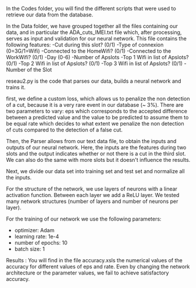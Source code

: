 In the Codes folder, you will find the different scripts that were used to retrieve our data from the database.

In the Data folder, we have grouped together all the files containing our data, and in particular the ADA_cuts_IMEI.txt file which, after processing, serves as input and validation for our neural network.
This file contains the following features:
-Cut during this slot? (0/1)
-Type of connexion (0=3G/1=Wifi)
-Connected to the HomeWifi? (0/1)
-Connected to the WorkWifi? (0/1)
-Day (0-6)
-Number of Apslots
-Top 1 Wifi in list of Apslots? (0/1)
-Top 2 Wifi in list of Apslots? (0/1)
-Top 3 Wifi in list of Apslots? (0/1)
-Number of the Slot

reseau2.py is the code that parses our data, builds a neural network and trains it.

first, we define a custom loss, which allows us to penalize the non detection of a cut, because it is a very rare event in our database (~ 3%). There are two parameters to vary:
eps which corresponds to the accepted difference between a predicted value and the value to be predicted to assume them to be equal
rate which decides to what extent we penalize the non detection of cuts compared to the detection of a false cut.

Then, the Parser allows from our text data file, to obtain the inputs and outputs of our neural network.
Here, the inputs are the features during two slots and the output indicates whether or not there is a cut in the third slot. We can also do the same with more slots but it doesn't influence the results.

Next, we divide our data set into training set and test set and normalize all the inputs.

For the structure of the network, we use layers of neurons with a linear activation function. Between each layer we add a ReLU layer. We tested many network structures (number of layers and number of neurons per layer).

For the training of our network we use the following parameters:
- optimizer: Adam
- learning rate: 1e-4
- number of epochs: 10
- batch size: 1

Results : 
You will find in the file accuracy.xsls the numerical values of the accuracy for different values of eps and rate.
Even by changing the network architecture or the parameter values, we fail to achieve satisfactory accuracy.
